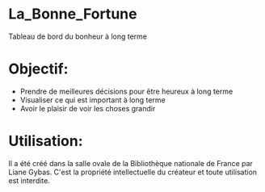# La_Bonne_Fortune
 Tableau de bord du bonheur à long terme

 # Objectif:
 * Prendre de meilleures décisions pour être heureux à long terme
 * Visualiser ce qui est important à long terme
 * Avoir le plaisir de voir les choses grandir

 # Utilisation:
 Il a été créé dans la salle ovale de la Bibliothèque nationale de France par Liane Gybas. 
 C'est la propriété intellectuelle du créateur et toute utilisation est interdite.